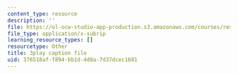 ```yaml
---
content_type: resource
description: ''
file: https://ol-ocw-studio-app-production.s3.amazonaws.com/courses/res-9-003-brains-minds-and-machines-summer-course-summer-2015/376518aff894bb1d4d8a7d37dcec1681_QeHuHti530Q.srt
file_type: application/x-subrip
learning_resource_types: []
resourcetype: Other
title: 3play caption file
uid: 376518af-f894-bb1d-4d8a-7d37dcec1681
---
```


